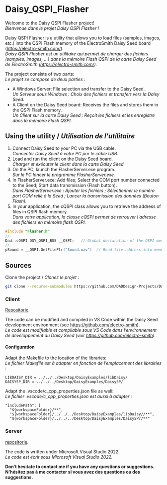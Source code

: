 # Daisy_QSPI_Flasher

Welcome to the Daisy QSPI Flasher project!  
*Bienvenue dans le projet Daisy QSPI Flasher !*

Daisy QSPI Flasher is a utility that allows you to load files (samples, images, etc.) into the QSPI Flash memory of the ElectroSmith Daisy Seed board (https://electro-smith.com/).  
*Daisy QSPI Flasher est un utilitaire qui permet de charger des fichiers (samples, images, ...) dans la mémoire Flash QSPI de la carte Daisy Seed de ElectroSmith (https://electro-smith.com/).*

The project consists of two parts:  
*Le projet se compose de deux parties :*
- A Windows Server: File selection and transfer to the Daisy Seed.  
  *Un Serveur sous Windows : Choix des fichiers et transfert vers la Daisy Seed.*
- A Client on the Daisy Seed board: Receives the files and stores them in the QSPI Flash memory.  
  *Un Client sur la carte Daisy Seed : Reçoit les fichiers et les enregistre dans la mémoire Flash QSPI.*

## Using the utility / *Utilisation de l'utilitaire*
1. Connect Daisy Seed to your PC via the USB cable.  
   *Connecter Daisy Seed à votre PC par le câble USB.*
2. Load and run the client on the Daisy Seed board.  
   *Charger et exécuter le client dans la carte Daisy Seed.*
3. On the PC, launch the FlasherServer.exe program.  
   *Sur le PC lancer le programme FlasherServer.exe.*
4. In FlasherServer.exe: Add files; Select the COM port number connected to the Seed; Start data transmission (Flash button).  
   *Dans FlasherServer.exe : Ajouter les fichiers ; Sélectionner le numéro port COM relié à la Seed ; Lancer la transmission des données (Bouton Flash).*
5. In your application, the cQSPI class allows you to retrieve the address of files in QSPI flash memory.  
   *Dans votre application, la classe cQSPI permet de retrouver l'adresse des fichiers en mémoire flash QSPI.*

```cpp
#include "Flasher.h"		       			
//…
Dad::cQSPI DSY_QSPI_BSS __QSPI;   // Global declaration of the QSPI memory management class
//…
pSound = __QSPI.GetFilePtr("Sound.wav")  // Read file address into memory
```
## Sources

Clone the project / *Clonez le projet* :
```sh
git clone --recurse-submodules https://github.com/DADDesign-Projects/Daisy_QSPI_Flasher your_directory
```
### Client
[Repositorie](https://github.com/DADDesign-Projects/Daisy_QSPI_Flasher_Client).  
  
The code can be modified and compiled in VS Code within the Daisy Seed development environment (see https://github.com/electro-smith).  
*Le code est modifiable et compilable sous VS Code dans l’environnement de développement du Daisy Seed (voir https://github.com/electro-smith).*  
#### Configuration
Adapt the Makefile to the location of the libraries:  
*Le fichier Makefile est à adapter en fonction de l’emplacement des librairies :*
```
LIBDAISY_DIR = ../../../Desktop/DaisyExamples/libDaisy/
DAISYSP_DIR = ../../../Desktop/DaisyExamples/DaisySP/
```
Adapt the .vscode/c_cpp_properties.json file as well:  
*Le fichier .vscode/c_cpp_properties.json est aussi à adapter :*
```
"includePath": [
  "${workspaceFolder}/**",
  "${workspaceFolder}/../../../Desktop/DaisyExamples/libDaisy//**",
  "${workspaceFolder}/../../../Desktop/DaisyExamples/DaisySP//**"
```
### Server
[repositorie](https://github.com/DADDesign-Projects/Daisy_QSPI_Flasher_Server).  
  
The code is written under Microsoft Visual Studio 2022.  
*Le code est écrit sous Microsoft Visual Studio 2022.*

**Don't hesitate to contact me if you have any questions or suggestions.**  
**N'hésitez pas à me contacter si vous avez des questions ou des suggestions.**
